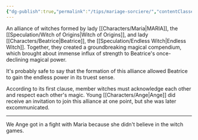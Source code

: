 ```yaml
---
{"dg-publish":true,"permalink":"/tips/mariage-sorciere/","contentClasses":"center-headings red-truth red-links blue-truth","created":"2025-02-27T17:44:12.034+01:00","updated":"2025-04-10T14:27:29.017+02:00"}
---
```



An alliance of witches formed by lady [[Characters/Maria\|MARIA]], the [[Speculation/Witch of Origins\|Witch of Origins]], and lady [[Characters/Beatrice\|Beatrice]], the [[Speculation/Endless Witch\|Endless Witch]].
Together, they created a groundbreaking magical compendium, which brought about immense influx of strength to Beatrice's once-declining magical power.

It's probably safe to say that the formation of this alliance allowed Beatrice to gain the endless power in its truest sense.

According to its first clause, member witches must acknowledge each other and respect each other's magic.
Young [[Characters/Ange\|Ange]] did receive an invitation to join this alliance at one point, but she was later excommunicated.

---

We Ange got in a fight with Maria because she didn't believe in the witch games.